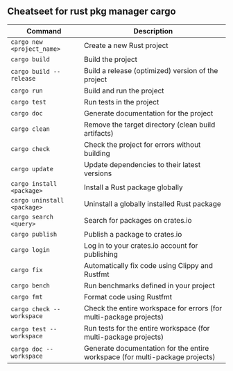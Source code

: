 
## Cheatseet for rust pkg manager cargo
| Command                                    | Description                                     |
|--------------------------------------------|-------------------------------------------------|
| `cargo new <project_name>`                 | Create a new Rust project                       |
| `cargo build`                              | Build the project                               |
| `cargo build --release`                    | Build a release (optimized) version of the project |
| `cargo run`                                | Build and run the project                      |
| `cargo test`                               | Run tests in the project                       |
| `cargo doc`                                | Generate documentation for the project          |
| `cargo clean`                              | Remove the target directory (clean build artifacts) |
| `cargo check`                              | Check the project for errors without building  |
| `cargo update`                             | Update dependencies to their latest versions   |
| `cargo install <package>`                  | Install a Rust package globally                 |
| `cargo uninstall <package>`                | Uninstall a globally installed Rust package    |
| `cargo search <query>`                     | Search for packages on crates.io               |
| `cargo publish`                            | Publish a package to crates.io                 |
| `cargo login`                              | Log in to your crates.io account for publishing |
| `cargo fix`                                | Automatically fix code using Clippy and Rustfmt |
| `cargo bench`                              | Run benchmarks defined in your project         |
| `cargo fmt`                                | Format code using Rustfmt                       |
| `cargo check --workspace`                  | Check the entire workspace for errors (for multi-package projects) |
| `cargo test --workspace`                   | Run tests for the entire workspace (for multi-package projects) |
| `cargo doc --workspace`                    | Generate documentation for the entire workspace (for multi-package projects) |
